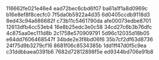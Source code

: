 116662fe021e46e4
ead72bec6cbd6f07
ba61a1f1a8d0969c
b16e8ef8f8cecfc0
7f5da0b5922a4d35
6d0405ccdb9118d3
8ed43c94a686682f
c73b11c5461790da
afe00073edbe8701
12613dfb4cc53eb4
16e8b25edc3e0c58
34cd27c6b3b76dfc
4c875aa0ec111d8b
2c1758e570909791
5d96c12035d18b05
e64dd7606468547f
34bde2e3f8bd06f6
35b7cf2df63d8736
24f75d9b3279cf16
8681f06c8534385b
1dd1ff47d0f5c9ea
c31ddbbaea0391b6
7682d72812898f5e
ed9344bd706e91b8
